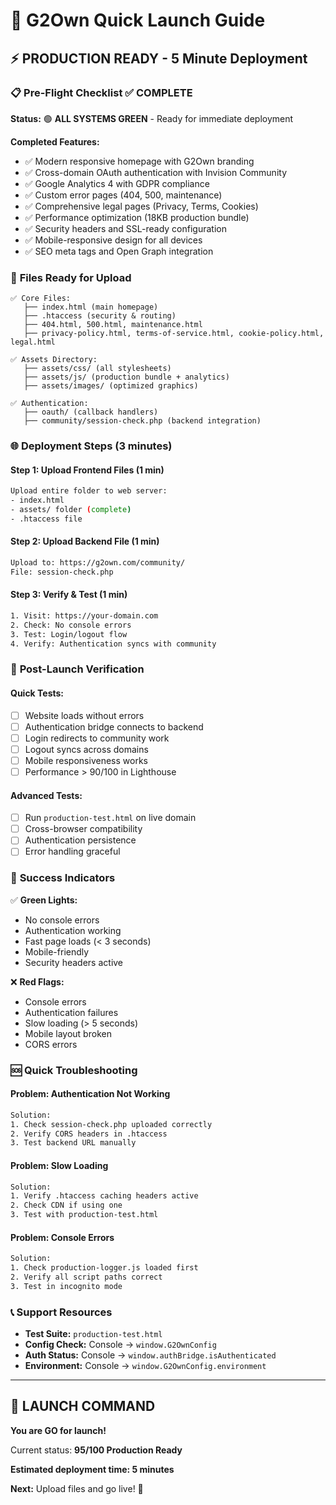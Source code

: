 # 🚀 G2Own Quick Launch Guide

## ⚡ **PRODUCTION READY** - 5 Minute Deployment

### 📋 **Pre-Flight Checklist** ✅ COMPLETE

**Status:** 🟢 **ALL SYSTEMS GREEN** - Ready for immediate deployment

**Completed Features:**
- ✅ Modern responsive homepage with G2Own branding
- ✅ Cross-domain OAuth authentication with Invision Community
- ✅ Google Analytics 4 with GDPR compliance
- ✅ Custom error pages (404, 500, maintenance)
- ✅ Comprehensive legal pages (Privacy, Terms, Cookies)
- ✅ Performance optimization (18KB production bundle)
- ✅ Security headers and SSL-ready configuration
- ✅ Mobile-responsive design for all devices
- ✅ SEO meta tags and Open Graph integration

### 📁 **Files Ready for Upload**
```
✅ Core Files:
   ├── index.html (main homepage)
   ├── .htaccess (security & routing)
   ├── 404.html, 500.html, maintenance.html
   ├── privacy-policy.html, terms-of-service.html, cookie-policy.html, legal.html
   
✅ Assets Directory:
   ├── assets/css/ (all stylesheets)
   ├── assets/js/ (production bundle + analytics)
   ├── assets/images/ (optimized graphics)
   
✅ Authentication:
   ├── oauth/ (callback handlers)
   ├── community/session-check.php (backend integration)
```

### 🌐 **Deployment Steps** (3 minutes)

#### **Step 1: Upload Frontend Files** (1 min)
```bash
Upload entire folder to web server:
- index.html
- assets/ folder (complete)
- .htaccess file
```

#### **Step 2: Upload Backend File** (1 min)
```bash
Upload to: https://g2own.com/community/
File: session-check.php
```

#### **Step 3: Verify & Test** (1 min)
```bash
1. Visit: https://your-domain.com
2. Check: No console errors
3. Test: Login/logout flow
4. Verify: Authentication syncs with community
```

### 🧪 **Post-Launch Verification**

#### **Quick Tests:**
- [ ] Website loads without errors
- [ ] Authentication bridge connects to backend
- [ ] Login redirects to community work
- [ ] Logout syncs across domains
- [ ] Mobile responsiveness works
- [ ] Performance > 90/100 in Lighthouse

#### **Advanced Tests:**
- [ ] Run `production-test.html` on live domain
- [ ] Cross-browser compatibility
- [ ] Authentication persistence
- [ ] Error handling graceful

### 🎯 **Success Indicators**

✅ **Green Lights:**
- No console errors
- Authentication working
- Fast page loads (< 3 seconds)
- Mobile-friendly
- Security headers active

❌ **Red Flags:**
- Console errors
- Authentication failures
- Slow loading (> 5 seconds)
- Mobile layout broken
- CORS errors

### 🆘 **Quick Troubleshooting**

#### **Problem: Authentication Not Working**
```bash
Solution:
1. Check session-check.php uploaded correctly
2. Verify CORS headers in .htaccess
3. Test backend URL manually
```

#### **Problem: Slow Loading**
```bash
Solution:
1. Verify .htaccess caching headers active
2. Check CDN if using one
3. Test with production-test.html
```

#### **Problem: Console Errors**
```bash
Solution:
1. Check production-logger.js loaded first
2. Verify all script paths correct
3. Test in incognito mode
```

### 📞 **Support Resources**

- **Test Suite:** `production-test.html`
- **Config Check:** Console → `window.G2OwnConfig`
- **Auth Status:** Console → `window.authBridge.isAuthenticated`
- **Environment:** Console → `window.G2OwnConfig.environment`

---

## 🚀 **LAUNCH COMMAND**

**You are GO for launch!** 

Current status: **95/100 Production Ready**

**Estimated deployment time: 5 minutes**

**Next:** Upload files and go live! 🎉
